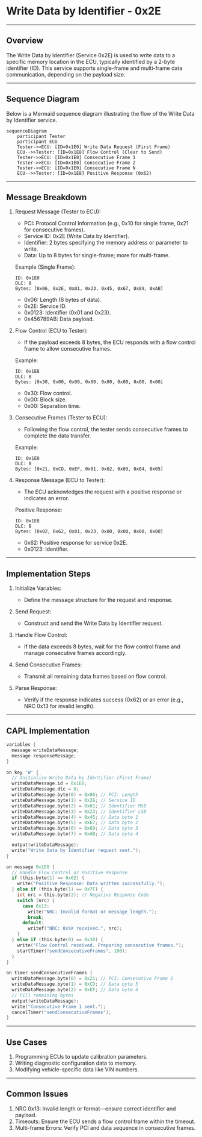 # Write Data by Identifier - 0x2E

---

## Overview
The Write Data by Identifier (Service 0x2E) is used to write data to a specific memory location in the ECU, typically identified by a 2-byte identifier (ID). This service supports single-frame and multi-frame data communication, depending on the payload size.

---

## Sequence Diagram
Below is a Mermaid sequence diagram illustrating the flow of the Write Data by Identifier service.

```mermaid
sequenceDiagram
    participant Tester
    participant ECU
    Tester->>ECU: [ID=0x1E0] Write Data Request (First Frame)
    ECU-->>Tester: [ID=0x1E8] Flow Control (Clear to Send)
    Tester->>ECU: [ID=0x1E0] Consecutive Frame 1
    Tester->>ECU: [ID=0x1E0] Consecutive Frame 2
    Tester->>ECU: [ID=0x1E0] Consecutive Frame N
    ECU-->>Tester: [ID=0x1E8] Positive Response (0x62)
```

---

## Message Breakdown

1. Request Message (Tester to ECU):
    - PCI: Protocol Control Information (e.g., 0x10 for single frame, 0x21 for consecutive frames).
    - Service ID: 0x2E (Write Data by Identifier).
    - Identifier: 2 bytes specifying the memory address or parameter to write.
    - Data: Up to 8 bytes for single-frame; more for multi-frame.

    Example (Single Frame):
    ```
    ID: 0x1E0
    DLC: 8
    Bytes: [0x06, 0x2E, 0x01, 0x23, 0x45, 0x67, 0x89, 0xAB]
    ```

    - 0x06: Length (6 bytes of data).
    - 0x2E: Service ID.
    - 0x0123: Identifier (0x01 and 0x23).
    - 0x456789AB: Data payload.

2. Flow Control (ECU to Tester):
    - If the payload exceeds 8 bytes, the ECU responds with a flow control frame to allow consecutive frames.

    Example:
    ```
    ID: 0x1E8
    DLC: 8
    Bytes: [0x30, 0x00, 0x00, 0x00, 0x00, 0x00, 0x00, 0x00]
    ```

    - 0x30: Flow control.
    - 0x00: Block size.
    - 0x00: Separation time.

3. Consecutive Frames (Tester to ECU):
    - Following the flow control, the tester sends consecutive frames to complete the data transfer.

    Example:
    ```
    ID: 0x1E0
    DLC: 8
    Bytes: [0x21, 0xCD, 0xEF, 0x01, 0x02, 0x03, 0x04, 0x05]
    ```

4. Response Message (ECU to Tester):
    - The ECU acknowledges the request with a positive response or indicates an error.

    Positive Response:
    ```
    ID: 0x1E8
    DLC: 8
    Bytes: [0x02, 0x62, 0x01, 0x23, 0x00, 0x00, 0x00, 0x00]
    ```

    - 0x62: Positive response for service 0x2E.
    - 0x0123: Identifier.

---

## Implementation Steps

1. Initialize Variables:
    - Define the message structure for the request and response.

2. Send Request:
    - Construct and send the Write Data by Identifier request.

3. Handle Flow Control:
    - If the data exceeds 8 bytes, wait for the flow control frame and manage consecutive frames accordingly.

4. Send Consecutive Frames:
    - Transmit all remaining data frames based on flow control.

5. Parse Response:
    - Verify if the response indicates success (0x62) or an error (e.g., NRC 0x13 for invalid length).

---

## CAPL Implementation

```c
variables {
  message writeDataMessage;
  message responseMessage;
}

on key 'W' {
  // Initialize Write Data by Identifier (First Frame)
  writeDataMessage.id = 0x1E0;
  writeDataMessage.dlc = 8;
  writeDataMessage.byte(0) = 0x06; // PCI: Length
  writeDataMessage.byte(1) = 0x2E; // Service ID
  writeDataMessage.byte(2) = 0x01; // Identifier MSB
  writeDataMessage.byte(3) = 0x23; // Identifier LSB
  writeDataMessage.byte(4) = 0x45; // Data byte 1
  writeDataMessage.byte(5) = 0x67; // Data byte 2
  writeDataMessage.byte(6) = 0x89; // Data byte 3
  writeDataMessage.byte(7) = 0xAB; // Data byte 4

  output(writeDataMessage);
  write("Write Data by Identifier request sent.");
}

on message 0x1E8 {
  // Handle Flow Control or Positive Response
  if (this.byte(1) == 0x62) {
    write("Positive Response: Data written successfully.");
  } else if (this.byte(1) == 0x7F) {
    int nrc = this.byte(2); // Negative Response Code
    switch (nrc) {
      case 0x13:
        write("NRC: Invalid format or message length.");
        break;
      default:
        writef("NRC: 0x%X received.", nrc);
    }
  } else if (this.byte(0) == 0x30) {
    write("Flow Control received. Preparing consecutive frames.");
    startTimer("sendConsecutiveFrames", 100);
  }
}

on timer sendConsecutiveFrames {
  writeDataMessage.byte(0) = 0x21; // PCI: Consecutive Frame 1
  writeDataMessage.byte(1) = 0xCD; // Data byte 5
  writeDataMessage.byte(2) = 0xEF; // Data byte 6
  // Fill remaining bytes
  output(writeDataMessage);
  write("Consecutive Frame 1 sent.");
  cancelTimer("sendConsecutiveFrames");
}
```

---

## Use Cases
1. Programming ECUs to update calibration parameters.
2. Writing diagnostic configuration data to memory.
3. Modifying vehicle-specific data like VIN numbers.

---

## Common Issues
1. NRC 0x13: Invalid length or format—ensure correct identifier and payload.
2. Timeouts: Ensure the ECU sends a flow control frame within the timeout.
3. Multi-frame Errors: Verify PCI and data sequence in consecutive frames.
